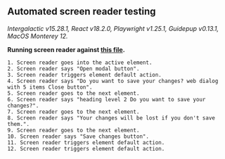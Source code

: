 ## Automated screen reader testing

_Intergalactic v15.28.1, React v18.2.0, Playwright v1.25.1,
Guidepup v0.13.1, MacOS Monterey 12._

**Running screen reader against [this file](https://github.com/semrush/intergalactic/blob/master/website/docs/components/modal/examples/modal.tsx).**

```
1. Screen reader goes into the active element.
2. Screen reader says "Open modal button".
3. Screen reader triggers element default action.
4. Screen reader says "Do you want to save your changes? web dialog with 5 items Close button".
5. Screen reader goes to the next element.
6. Screen reader says "heading level 2 Do you want to save your changes?".
7. Screen reader goes to the next element.
8. Screen reader says "Your changes will be lost if you don't save them.".
9. Screen reader goes to the next element.
10. Screen reader says "Save changes button".
11. Screen reader triggers element default action.
12. Screen reader triggers element default action.
```
